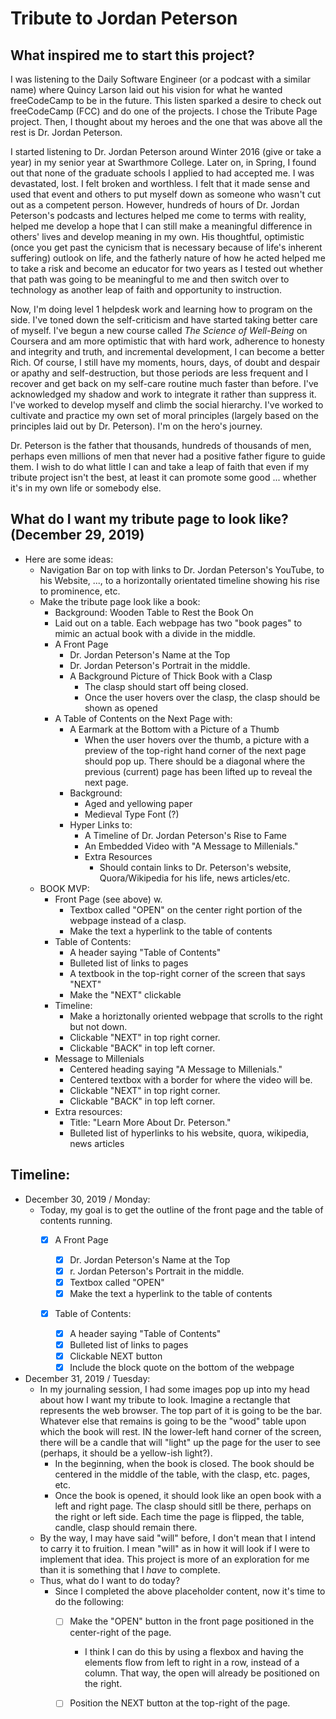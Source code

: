 Tribute to Jordan Peterson
===

## What inspired me to start this project? 

I was listening to the Daily Software Engineer (or a podcast with a similar name) where Quincy Larson laid out his vision for what he wanted freeCodeCamp to be in the future. This listen sparked a desire to check out freeCodeCamp (FCC) and do one of the projects. I chose the Tribute Page project. Then, I thought about my heroes and the one that was above all the rest is Dr. Jordan Peterson.

I started listening to Dr. Jordan Peterson around Winter 2016 (give or take a year) in my senior year at Swarthmore College. Later on, in Spring, I found out that none of the graduate schools I applied to had accepted me. I was devastated, lost. I felt broken and worthless. I felt that it made sense and used that event and others to put myself down as someone who wasn't cut out as a competent person. However, hundreds of hours of Dr. Jordan Peterson's podcasts and lectures helped me come to terms with reality, helped me develop a hope that I can still make a meaningful difference in others' lives and develop meaning in my own. His thoughtful, optimistic (once you get past the cynicism that is necessary because of life's inherent suffering) outlook on life, and the fatherly nature of how he acted helped me to take a risk and become an educator for two years as I tested out whether that path was going to be meaningful to me and then switch over to technology as another leap of faith and opportunity to instruction.

Now, I'm doing level 1 helpdesk work and learning how to program on the side. I've toned down the self-criticism and have started taking better care of myself. I've begun a new course called *The Science of Well-Being* on Coursera and am more optimistic that with hard work, adherence to honesty and integrity and truth, and incremental development, I can become a better Rich. Of course, I still have my moments, hours, days, of doubt and despair or apathy and self-destruction, but those periods are less frequent and I recover and get back on my self-care routine much faster than before. I've acknowledged my shadow and work to integrate it rather than suppress it. I've worked to develop myself and climb the social hierarchy. I've worked to cultivate and practice my own set of moral principles (largely based on the principles laid out by Dr. Peterson). I'm on the hero's journey.

Dr. Peterson is the father that thousands, hundreds of thousands of men, perhaps even millions of men that never had a positive father figure to guide them. I wish to do what little I can and take a leap of faith that even if my tribute project isn't the best, at least it can promote some good ... whether it's in my own life or somebody else.

## What do I want my tribute page to look like? (December 29, 2019)

* Here are some ideas:
    - Navigation Bar on top with links to Dr. Jordan Peterson's YouTube, to his Website, ..., to a horizontally orientated timeline showing his rise to prominence, etc.
    - Make the tribute page look like a book:
        - Background: Wooden Table to Rest the Book On 
        - Laid out on a table. Each webpage has two "book pages" to mimic an actual book with a divide in the middle. 
        - A Front Page
            - Dr. Jordan Peterson's Name at the Top
            - Dr. Jordan Peterson's Portrait in the middle.
            - A Background Picture of Thick Book with a Clasp
                - The clasp should start off being closed. 
                - Once the user hovers over the clasp, the clasp should be shown as opened
        -  A Table of Contents on the Next Page with:
            - A Earmark at the Bottom with a Picture of a Thumb
                - When the user hovers over the thumb, a picture with a preview of the top-right hand corner of the next page should pop up. There should be a diagonal where the previous (current) page has been lifted up to reveal the next page. 
            - Background: 
                - Aged and yellowing paper 
                - Medieval Type Font (?) 
            - Hyper Links to:
                - A Timeline of Dr. Jordan Peterson's Rise to Fame
                - An Embedded Video with "A Message to Millenials." 
                - Extra Resources 
                    - Should contain links to Dr. Peterson's website, Quora/Wikipedia for his life, news articles/etc. 
    - BOOK MVP: 
        - Front Page (see above) w. 
            - Textbox called "OPEN" on the center right portion of the webpage instead of a clasp. 
            - Make the text a hyperlink to the table of contents
        - Table of Contents: 
            - A header saying "Table of Contents"
            - Bulleted list of links to pages 
            - A textbook in the top-right corner of the screen that says "NEXT"
            - Make the "NEXT" clickable 
        - Timeline: 
            - Make a horiztonally oriented webpage that scrolls to the right but not down. 
            - Clickable "NEXT" in top right corner. 
            - Clickable "BACK" in top left corner. 
        - Message to Millenials 
            - Centered heading saying "A Message to Millenials." 
            - Centered textbox with a border for where the video will be. 
            - Clickable "NEXT" in top right corner. 
            - Clickable "BACK" in top left corner. 
        - Extra resources:
            - Title: "Learn More About Dr. Peterson." 
            - Bulleted list of hyperlinks to his website, quora, wikipedia, news articles 

        
        

## Timeline: 

* December 30, 2019 / Monday: 
    - Today, my goal is to get the outline of the front page and the table of contents running.
        - [x] A Front Page

            - [x] Dr. Jordan Peterson's Name at the Top
            - [x] r. Jordan Peterson's Portrait in the middle.
            - [x] Textbox called "OPEN"
            - [x] Make the text a hyperlink to the table of contents

        - [x] Table of Contents: 
            - [x] A header saying "Table of Contents"
            - [x] Bulleted list of links to pages 
            - [x] Clickable NEXT button
            - [x] Include the block quote on the bottom of the webpage 
* December 31, 2019 / Tuesday: 
    - In my journaling session, I had some images pop up into my head about how I want my tribute to look. Imagine a rectangle that represents the web browser. The top part of it is going to be the bar. Whatever else that remains is going to be the "wood" table upon which the book will rest. IN the lower-left hand corner of the screen, there will be a candle that will "light" up the page for the user to see (perhaps, it should be a yellow-ish light?). 
        - In the beginning, when the book is closed. The book should be centered in the middle of the table, with the clasp, etc. pages, etc. 
        - Once the book is opened, it should look like an open book with a left and right page. The clasp should sitll be there, perhaps on the right or left side. Each time the page is flipped, the table, candle, clasp should remain there. 
    - By the way, I may have said "will" before, I don't mean that I intend to carry it to fruition. I mean "will" as in how it will look if I were to implement that idea. This project is more of an exploration for me than it is something that I *have* to complete. 
    - Thus, what do I want to do today? 
        - Since I completed the above placeholder content, now it's time to do the following: 
            - [ ] Make the "OPEN" button in the front page positioned in the center-right of the page.
                - I think I can do this by using a flexbox and having the elements flow from left to right in a row, instead of a column. That way, the open will already be  positioned on the right. 
            - [ ] Position the NEXT button at the top-right of the page. 

